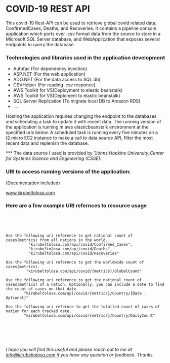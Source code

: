 # COVID-19 REST API
This covid-19 Rest-API can be used to retrieve global covid related data, ConfirmedCases, Deaths, and Recoveries. It contains a pipeline console application which ports over .csv format data from the source to store in a Microsoft SQL Server database, and WebApplication that exposes several endpoints to query the database. </br>

### Technologies and libraries used in the application development 
<ul>
    <li>Autofac (For dependency injection)</li>    
    <li>ASP.NET (For the web application)</li>
    <li>ADO.NET (For the data access to SQL db)</li>
    <li>CSVHelper (For reading .csv responce)</li>
    <li>AWS Toolkit for VS(Deployment to elastic beanstalk)</li>
    <li>AWS Toolkit for VS(Deploment to elastic beanstalk)</li>
    <li>SQL Server Replication (To migrate local DB to Amazon RDS)</li>
    <li>....</li>        
</ul>


Hosting the application requires changing the endpoint to the databases and scheduling a task to update it with recent data. The running version of the application is running in aws elasticbeanstalk environment at the specified urls below. A scheduled task is running every five minutes on a t2.micro EC2 instance to make a call to data source API, filter the most recent data and replenish the database.</br>

*** The data source I used is provided by <i>"Johns Hopkins University_Center for Systems Science and Engineering (CSSE).</i>

### URI to access running versions of the application:
(Documentation included)
    <div>
      www.kirubeltolosa.com
    </div>
  <h3>Here are a few example URI refernces to resource usage</h3>  
  <br>
    <pre>
    
    Use the following uri reference to get national count of cases(metrics) from all nations in the world.  
              "kirubeltolosa.com/api/covid/Confirmed_Cases",
              "kirubeltolosa.com/api/covid/Deaths",
              "kirubeltolosa.com/api/covid/Recoveries"                  
              
    Use the following uri reference to get the worldwide count of cases(metrics). 
             "kirubeltolosa.com/api/covid/{metrics}/GlobalCount"
                    
    Use the following uri reference to get the national count of cases(metrics) of a nation. Optionally, you can include a date to find the count of cases on that date. 
            "kirubeltolosa.com/api/covid/{metrics}/Country/{Date : Optional}"
           
    Use the following uri refernce to get the totalled count of cases of nation for each tracked date. 
            "kirubeltolosa.com/api/covid/{metrics}/Country/DailyCount"  
   </pre>
</br> 
 
<i>I hope you will find this useful and please reach out to me at info@kirubeltolosa.com if you have any question or feedback. Thanks. </i>
